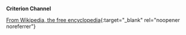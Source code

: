 <!-- markdownlint-disable MD041-->
**Criterion Channel**<br>

[From Wikipedia, the free encyclopedia](https://en.wikipedia.org/wiki/The_Criterion_Collection#Streaming_as_The_Criterion_Channel){:target="\_blank" rel="noopener noreferrer"}
<!-- markdownlint-enable MD041-->
